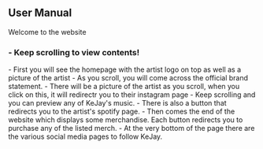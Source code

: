 <h2>User Manual</h2>
Welcome to the website


<h3>- Keep scrolling to view contents!</h3>
- First you will see the homepage with the artist logo on top as well as a picture of the artist 
- As you scroll, you will come across the official brand statement.
- There will be a picture of the artist as you scroll, when you click on this, it will redirectr you to their instagram page
- Keep scrolling and you can preview any of KeJay's music.
- There is also a button that redirects you to the artist's spotify page.
- Then comes the end of the website which displays some merchandise. Each button redirects you to purchase any of the listed merch. 
- At the very bottom of the page there are the various social media pages to follow KeJay.